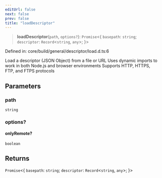 ```yaml
---
editUrl: false
next: false
prev: false
title: "loadDescriptor"
---
```


> **loadDescriptor**(`path`, `options?`): `Promise`\<\{ `basepath`: `string`; `descriptor`: `Record`\<`string`, `any`\>; \}\>

Defined in: core/build/general/descriptor/load.d.ts:6

Load a descriptor (JSON Object) from a file or URL
Uses dynamic imports to work in both Node.js and browser environments
Supports HTTP, HTTPS, FTP, and FTPS protocols

## Parameters

### path

`string`

### options?

#### onlyRemote?

`boolean`

## Returns

`Promise`\<\{ `basepath`: `string`; `descriptor`: `Record`\<`string`, `any`\>; \}\>
